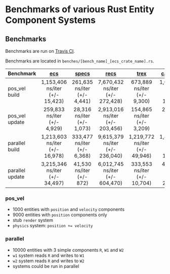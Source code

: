 # Benchmarks of various Rust Entity Component Systems

## Benchmarks
Benchmarks are run on [Travis CI](https://travis-ci.org/lschmierer/ecs_bench/).

Benchmarks are located in `benches/[bench_name]_[ecs_crate_name].rs`.

 Benchmark       | [ecs](https://github.com/HeroesGrave/ecs-rs) | [specs](https://github.com/slide-rs/specs) | [recs](https://github.com/andybarron/rustic-ecs) | [trex](https://github.com/rcolinray/trex) | [calx-ecs](https://github.com/rsaarelm/calx-ecs)
 --------------- |:--------------------------------------------:|:------------------------------------------:|:------------------------------------------------:|:-----------------------------------------:|:-----------------------------------------:
 pos_vel build   | 1,153,406 ns/iter (+/- 15,423)                          | 261,635 ns/iter (+/- 4,441)                      | 7,670,432 ns/iter (+/- 272,428)                             | 673,889 ns/iter (+/- 9,300)                      | 1,075,719 ns/iter (+/- 15,129)
 pos_vel update  | 259,833 ns/iter (+/- 4,929)                         | 28,316 ns/iter (+/- 1,073)                     | 2,913,016 ns/iter (+/- 203,456)                            | 154,865 ns/iter (+/- 3,209)                     | 240,677 ns/iter (+/- 1,701)
 parallel build  | 1,213,603 ns/iter (+/- 16,978)                         | 333,477 ns/iter (+/- 6,368)                     | 9,615,379 ns/iter (+/- 236,040)                            | 1,219,772 ns/iter (+/- 49,946)                     | 1,856,047 ns/iter (+/- 18,668)
 parallel update | 3,215,346 ns/iter (+/- 34,497)                        | 41,530 ns/iter (+/- 872)                    | 6,012,745 ns/iter (+/- 604,470)                           | 333,553 ns/iter (+/- 10,704)                    | 471,636 ns/iter (+/- 20,050)

### pos_vel
 * 1000 entities with `position` and `velocity` components
 * 9000 entities with `position` components only
 * stub `render` system
 * `physics` system: `position += velocity`

### parallel
 * 10000 entities with 3 simple components `R`, `W1` and `W2`
 * `w1` system reads `R` and writes to `W1`
 * `w2` system reads `R` and writes to `W2`
 * systems could be run in parallel

